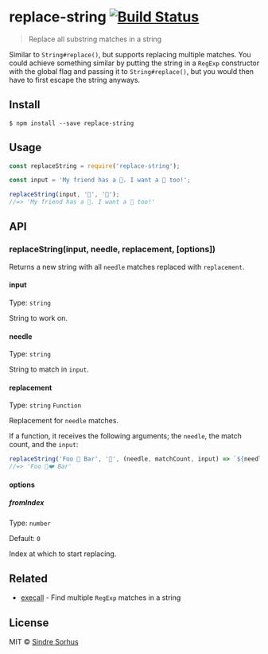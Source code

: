 # replace-string [![Build Status](https://travis-ci.org/sindresorhus/replace-string.svg?branch=master)](https://travis-ci.org/sindresorhus/replace-string)

> Replace all substring matches in a string

Similar to `String#replace()`, but supports replacing multiple matches. You could achieve something similar by putting the string in a `RegExp` constructor with the global flag and passing it to `String#replace()`, but you would then have to first escape the string anyways.


## Install

```
$ npm install --save replace-string
```


## Usage

```js
const replaceString = require('replace-string');

const input = 'My friend has a 🐑. I want a 🐑 too!';

replaceString(input, '🐑', '🦄');
//=> 'My friend has a 🦄. I want a 🦄 too!'
```


## API

### replaceString(input, needle, replacement, [options])

Returns a new string with all `needle` matches replaced with `replacement`.

#### input

Type: `string`

String to work on.

#### needle

Type: `string`

String to match in `input`.

#### replacement

Type: `string` `Function`

Replacement for `needle` matches.

If a function, it receives the following arguments; the `needle`, the match count, and the `input`:

```js
replaceString('Foo 🐑 Bar', '🐑', (needle, matchCount, input) => `${needle}❤️`);
//=> 'Foo 🐑❤️ Bar'
```
#### options

##### fromIndex

Type: `number`

Default: `0`

Index at which to start replacing.

## Related

- [execall](https://github.com/sindresorhus/execall) - Find multiple `RegExp` matches in a string


## License

MIT © [Sindre Sorhus](https://sindresorhus.com)
